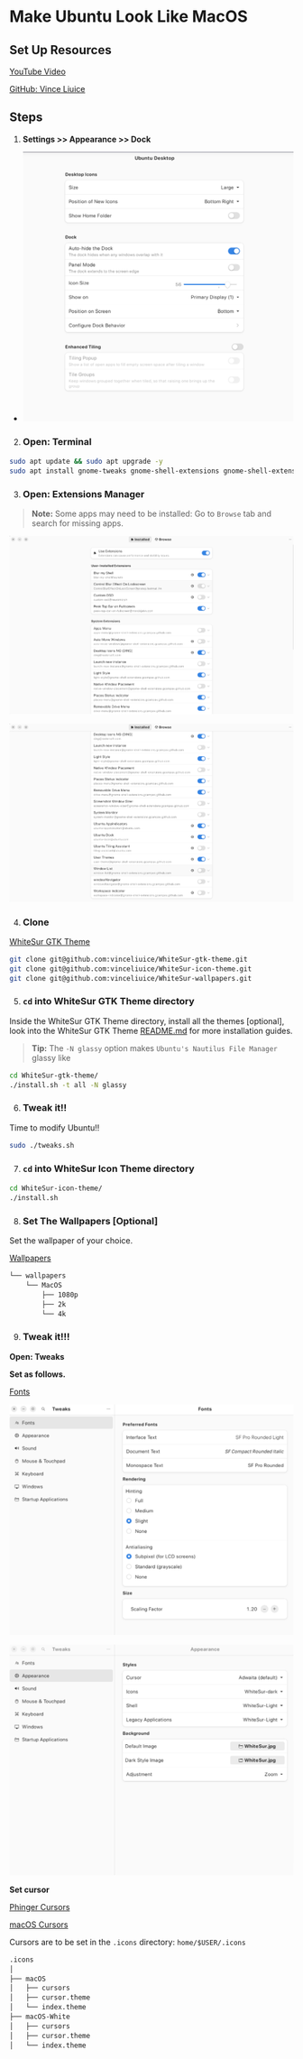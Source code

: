 # Make Ubuntu Look Like MacOS

## Set Up Resources

[YouTube Video](https://www.youtube.com/watch?v=EMrNBMCaQFA)

[GitHub: Vince Liuice](https://github.com/vinceliuice/WhiteSur-gtk-theme?tab=readme-ov-file)

## Steps

1. **Settings >> Appearance >> Dock**
- ![Settings >> Appearance >> Dock](images/dock.png)

2. ### Open: Terminal

```bash
sudo apt update && sudo apt upgrade -y
sudo apt install gnome-tweaks gnome-shell-extensions gnome-shell-extension-manager -y
```

3. ### Open: Extensions Manager

> **Note:** Some apps may need to be installed: Go to `Browse` tab and search for missing apps.

![Extensions Manager](images/extensions_manager.png)

![Extensions Manager](images/extensions_manager_1.png)

4. ### Clone

[WhiteSur GTK Theme](https://github.com/vinceliuice/WhiteSur-gtk-theme)

```bash
git clone git@github.com:vinceliuice/WhiteSur-gtk-theme.git
git clone git@github.com:vinceliuice/WhiteSur-icon-theme.git
git clone git@github.com:vinceliuice/WhiteSur-wallpapers.git
```

5. ### `cd` into WhiteSur GTK Theme directory

Inside the WhiteSur GTK Theme directory, install all the themes [optional], look into the WhiteSur GTK Theme [README.md](https://github.com/vinceliuice/WhiteSur-gtk-theme/blob/master/README.md) for more installation guides.

> **Tip:** The `-N glassy` option makes `Ubuntu's Nautilus File Manager` glassy like

```bash
cd WhiteSur-gtk-theme/
./install.sh -t all -N glassy
```

6. ### Tweak it!!

Time to modify Ubuntu!!

```bash
sudo ./tweaks.sh
```

7. ### `cd` into WhiteSur Icon Theme directory

```bash
cd WhiteSur-icon-theme/
./install.sh
```

8. ### Set The Wallpapers [Optional]

Set the wallpaper of your choice.

[Wallpapers](wallpapers/)

```bash
└── wallpapers
    └── MacOS
        ├── 1080p
        ├── 2k
        └── 4k
```

9. ### Tweak it!!!

**Open: Tweaks**

**Set as follows.**

[Fonts](fonts/)

![Tweaks: Fonts](images/tweaks_fonts.png)

![Tweaks: Appearance](images/tweaks_appearance.png)

**Set cursor**

[Phinger Cursors](https://github.com/phisch/phinger-cursors)

[macOS Cursors](https://github.com/ful1e5/apple_cursor)

Cursors are to be set in the `.icons` directory: `home/$USER/.icons`

```bash
.icons
│
├── macOS
│   ├── cursors
│   ├── cursor.theme
│   └── index.theme
├── macOS-White
│   ├── cursors
│   ├── cursor.theme
│   └── index.theme
```
